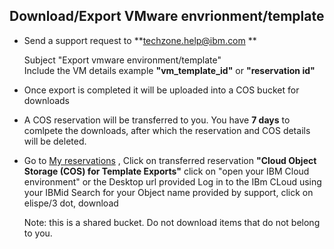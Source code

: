 ## Download/Export VMware envrionment/template

- Send a support request to **techzone.help@ibm.com **

   Subject "Export vmware environment/template"  
   Include the VM details example **"vm_template_id"** or **"reservation id"**
 - Once export is completed it will be uploaded into a COS bucket for downloads
 - A COS reservation will be transferred to you. You have **7 days** to comlpete the downloads, after which the reservation and COS details will be deleted.
 - Go to [My reservations](https://techzone.ibm.com/my/reservations) , Click on transferred reservation **"Cloud Object Storage (COS) for Template Exports"** 
    click on "open your IBM Cloud environment" or the Desktop url provided
    Log in to the IBm CLoud using your IBMid
    Search for your Object name provided by support, click on elispe/3 dot, download
    
    Note: this is a shared bucket. Do not download items that do not belong to you.
